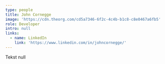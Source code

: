 ```yaml
---
type: people
title: John Cornegge
image: 'https://cdn.theorg.com/cd5a7346-6f2c-4c4b-b1c8-c8e0467a6fb5'
role: Developer
intro: null
links:
  - name: LinkedIn
    link: 'https://www.linkedin.com/in/johncornegge/'
---
```

Tekst null
